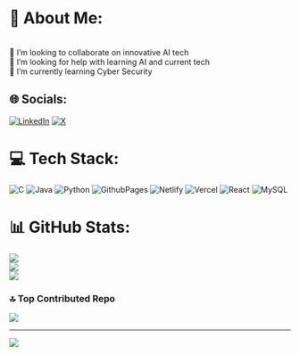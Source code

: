 
# 💫 About Me:
<br>👯 I’m looking to collaborate on innovative AI tech <br>🤝 I’m looking for help with learning AI and current tech<br>🌱 I’m currently learning Cyber Security<br>


## 🌐 Socials:
[![LinkedIn](https://img.shields.io/badge/LinkedIn-%230077B5.svg?logo=linkedin&logoColor=white)](https://linkedin.com/in/rohan-patalay) [![X](https://img.shields.io/badge/X-black.svg?logo=X&logoColor=white)](https://x.com/Rohan_Patalay) 

# 💻 Tech Stack:
![C](https://img.shields.io/badge/c-%2300599C.svg?style=for-the-badge&logo=c&logoColor=white) ![Java](https://img.shields.io/badge/java-%23ED8B00.svg?style=for-the-badge&logo=openjdk&logoColor=white) ![Python](https://img.shields.io/badge/python-3670A0?style=for-the-badge&logo=python&logoColor=ffdd54) ![GithubPages](https://img.shields.io/badge/github%20pages-121013?style=for-the-badge&logo=github&logoColor=white) ![Netlify](https://img.shields.io/badge/netlify-%23000000.svg?style=for-the-badge&logo=netlify&logoColor=#00C7B7) ![Vercel](https://img.shields.io/badge/vercel-%23000000.svg?style=for-the-badge&logo=vercel&logoColor=white) ![React](https://img.shields.io/badge/react-%2320232a.svg?style=for-the-badge&logo=react&logoColor=%2361DAFB) ![MySQL](https://img.shields.io/badge/mysql-4479A1.svg?style=for-the-badge&logo=mysql&logoColor=white)
# 📊 GitHub Stats:
![](https://github-readme-stats.vercel.app/api?username=rohan-patalay&theme=dark&hide_border=false&include_all_commits=false&count_private=false)<br/>
![](https://github-readme-streak-stats.herokuapp.com/?user=rohan-patalay&theme=dark&hide_border=false)<br/>
![](https://github-readme-stats.vercel.app/api/top-langs/?username=rohan-patalay&theme=dark&hide_border=false&include_all_commits=false&count_private=false&layout=compact)

### 🔝 Top Contributed Repo
![](https://github-contributor-stats.vercel.app/api?username=rohan-patalay&limit=5&theme=dark&combine_all_yearly_contributions=true)

---
[![](https://visitcount.itsvg.in/api?id=rohan-patalay&icon=0&color=0)](https://visitcount.itsvg.in)

<!-- Proudly created with GPRM ( https://gprm.itsvg.in ) -->
